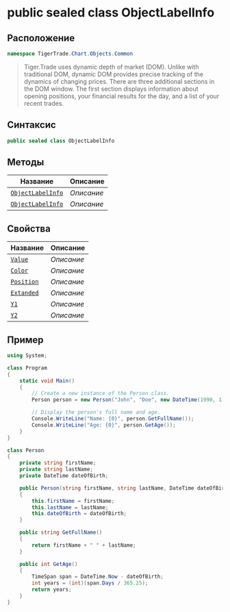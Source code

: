 
# public sealed class ObjectLabelInfo
## Расположение
```csharp
namespace TigerTrade.Chart.Objects.Common
```



> Tiger.Trade uses dynamic depth of market (DOM). Unlike with traditional DOM, dynamic DOM provides precise tracking of the dynamics of changing prices. There are three additional sections in the DOM window. The first section displays information about opening positions, your financial results for the day, and a list of your recent trades.

## Синтаксис
```csharp
public sealed class ObjectLabelInfo
```


## Методы
| Название | Описание |
| --- | --- |
| [`ObjectLabelInfo`](./ObjectLabelInfo.cs/metody/ObjectLabelInfo.md) | *Описание* |
| [`ObjectLabelInfo`](./ObjectLabelInfo.cs/metody/ObjectLabelInfo.md) | *Описание* |

## Свойства
| Название | Описание |
| --- | --- |
| [`Value`](./ObjectLabelInfo.cs/svoistva/Value.md) | *Описание* |
| [`Color`](./ObjectLabelInfo.cs/svoistva/Color.md) | *Описание* |
| [`Position`](./ObjectLabelInfo.cs/svoistva/Position.md) | *Описание* |
| [`Extanded`](./ObjectLabelInfo.cs/svoistva/Extanded.md) | *Описание* |
| [`Y1`](./ObjectLabelInfo.cs/svoistva/Y1.md) | *Описание* |
| [`Y2`](./ObjectLabelInfo.cs/svoistva/Y2.md) | *Описание* |


## Пример
```csharp
using System;

class Program
{
    static void Main()
    {
        // Create a new instance of the Person class.
        Person person = new Person("John", "Doe", new DateTime(1990, 1, 1));

        // Display the person's full name and age.
        Console.WriteLine("Name: {0}", person.GetFullName());
        Console.WriteLine("Age: {0}", person.GetAge());
    }
}

class Person
{
    private string firstName;
    private string lastName;
    private DateTime dateOfBirth;

    public Person(string firstName, string lastName, DateTime dateOfBirth)
    {
        this.firstName = firstName;
        this.lastName = lastName;
        this.dateOfBirth = dateOfBirth;
    }

    public string GetFullName()
    {
        return firstName + " " + lastName;
    }

    public int GetAge()
    {
        TimeSpan span = DateTime.Now - dateOfBirth;
        int years = (int)(span.Days / 365.25);
        return years;
    }
}
```

